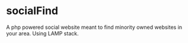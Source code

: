 # socialFind
A php powered social website meant to find minority owned websites in your area. 
Using LAMP stack.
